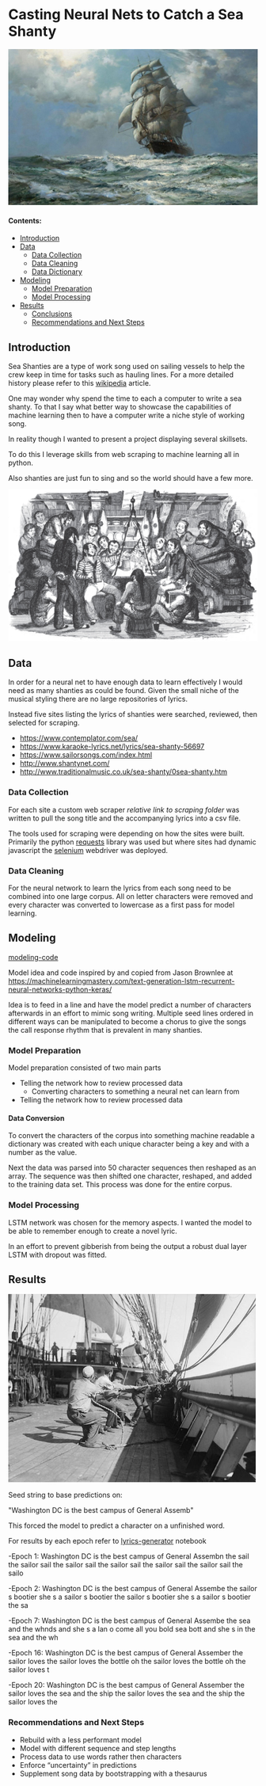 # Casting Neural Nets to Catch a Sea Shanty

![ship-at-sea](./images/ship-at-sea-01.jpg)

#### Contents:
- [Introduction](#Introduction)
- [Data](#Data)
    * [Data Collection](#Data-Collection)
    * [Data Cleaning](#Data-Cleaning)
    * [Data Dictionary](#Data-Dictionary)
- [Modeling](#Modeling)
    * [Model Preparation](#Model-Preparation)
    * [Model Processing](#Model-Processing)
- [Results](#Results)
    * [Conclusions](#Conclusions)
    * [Recommendations and Next Steps](#Recommendations-and-Next-Steps)


## Introduction
Sea Shanties are a type of work song used on sailing vessels to help the crew keep in time for tasks such as hauling lines. For a more detailed history please refer to this [wikipedia](https://en.wikipedia.org/wiki/Sea_shanty) article.

One may wonder why spend the time to each a computer to write a sea shanty. To that I say what better way to showcase the capabilities of machine learning then to have a computer write a niche style of working song.

In reality though I wanted to present a project displaying several skillsets.

To do this I leverage skills from web scraping to machine learning all in python.

Also shanties are just fun to sing and so the world should have a few more.

![signing-sailors](./images/singing-sailors.jpg)

## Data
In order for a neural net to have enough data to learn effectively I would need as many shanties as could be found. Given the small niche of the musical styling there are no large repositories of lyrics.

Instead five sites listing the lyrics of shanties were searched, reviewed, then selected for scraping.
- https://www.contemplator.com/sea/
- https://www.karaoke-lyrics.net/lyrics/sea-shanty-56697
- https://www.sailorsongs.com/index.html
- http://www.shantynet.com/
- http://www.traditionalmusic.co.uk/sea-shanty/0sea-shanty.htm

### Data Collection
For each site a custom web scraper *relative link to scraping folder* was written to pull the song title and the accompanying lyrics into a csv file.

The tools used for scraping were depending on how the sites were built. Primarily the python [requests](https://requests.readthedocs.io/en/master/) library was used but where sites had dynamic javascript the [selenium](https://www.selenium.dev/) webdriver was deployed.

### Data Cleaning
For the neural network to learn the lyrics from each song need to be combined into one large corpus. All on letter characters were removed and every character was converted to lowercase as a first pass for model learning.


## Modeling
[modeling-code](./code/model/model-building/model-building.ipynb)

Model idea and code inspired by and copied from Jason Brownlee at https://machinelearningmastery.com/text-generation-lstm-recurrent-neural-networks-python-keras/

Idea is to feed in a line and have the model predict a number of characters afterwards in an effort to mimic song writing. Multiple seed lines ordered in different ways can be manipulated to become a chorus to give the songs the call response rhythm that is prevalent in many shanties.

### Model Preparation
Model preparation consisted of two main parts
- Telling the network how to review processed data
  - Converting characters to something a neural net can learn from
- Telling the network how to review processed data

#### Data Conversion
To convert the characters of the corpus into something machine readable a dictionary was created with each unique character being a key and with a number as the value.

Next the data was parsed into 50 character sequences then reshaped as an array. The sequence was then shifted one character, reshaped, and added to the training data set. This process was done for the entire corpus.





### Model Processing

LSTM network was chosen for the memory aspects. I wanted the model to be able to remember enough to create a novel lyric.

In an effort to prevent gibberish from being the output a robust dual layer LSTM with dropout was fitted.



## Results

![working](./images/Halyards.jpg)

Seed string to base predictions on:

"Washington DC is the best campus of General Assemb"

This forced the model to predict a character on a unfinished word.

For results by each epoch refer to [lyrics-generator](./code/model/lyric-generation/lyrics-generator.ipynb) notebook

-Epoch 1:
Washington DC is the best campus of General Assembn the sail the sailor sail the sailor sail the sailor sail the sailor sail the sailor sail the sailo

-Epoch 2:
Washington DC is the best campus of General Assembe the sailor s bootier she s a sailor s bootier the sailor s bootier she s a sailor s bootier the sa

-Epoch 7:
Washington DC is the best campus of General Assembe the sea and the whnds and she s a lan o come all you bold sea bott and she s in the sea and the wh

-Epoch 16:
Washington DC is the best campus of General Assember the sailor loves the sailor loves the bottle oh the sailor loves the bottle oh the sailor loves t

-Epoch 20:
Washington DC is the best campus of General Assember the sailor loves the sea and the ship the sailor loves the sea and the ship the sailor loves the

### Recommendations and Next Steps
- Rebuild with a less performant model
- Model with different sequence and step lengths
- Process data to use words rather then characters
- Enforce “uncertainty” in predictions
- Supplement song data by bootstrapping with a thesaurus
